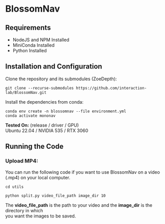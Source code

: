 # BlossomNav
## Requirements
- NodeJS and NPM Installed
- MiniConda Installed
- Python Installed

## Installation and Configuration
Clone the repository and its submodules (ZoeDepth):
```
git clone --recurse-submodules https://github.com/interaction-lab/BlossomNav.git
```
Install the dependencies from conda:
```
conda env create -n blossomnav --file environment.yml
conda activate mononav
```
**Tested On:** (release / driver / GPU)
<br />Ubuntu 22.04 / NVIDIA 535 / RTX 3060

## Running the Code
### Upload MP4:
You can run the following code if you want to use BlossomNav on a video (.mp4) on your local computer.
```
cd utils
```
```
python split.py video_file_path image_dir 10
```
The **video_file_path** is the path to your video and the **image_dir** is the directory in which
<br /> you want the images to be saved. 
